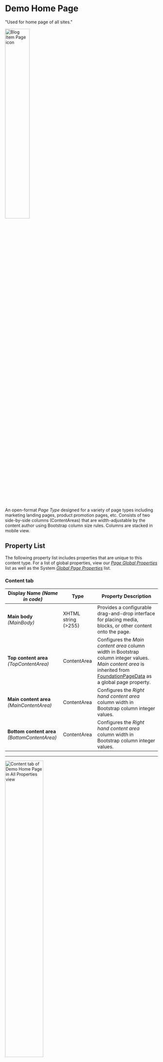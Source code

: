 # Demo Home Page
"Used for home page of all sites."

<img src="../Screenshots/Blog%20Item%20Page%20-%20icon.png?raw=true" alt="Blog Item Page icon" width="40%" />

An open-format *Page Type* designed for a variety of page types including marketing landing pages, product promotion pages, etc. Consists of two side-by-side columns (ContentAreas) that are width-adjustable by the content author using Bootstrap column size rules. Columns are stacked in mobile view.

## Property List
The following property list includes properties that are unique to this content type. For a list of global properties, view our [*Page Global Properties*](#) list as well as the System [*Global Page Properties*](#) list.

### Content tab

Display Name *(Name in code)* | Type | Property Description
--------------|------|---------------
**Main body** *(MainBody)* | XHTML string (>255) | Provides a configurable drag-and-drop interface for placing media, blocks, or other content onto the page.
**Top content area** *(TopContentArea)* | ContentArea | Configures the *Main content area* column width in Bootstrap column integer values. *Main content area* is inherited from [FoundationPageData](#) as a global page property.
**Main content area** *(MainContentArea)* | ContentArea | Configures the *Right hand content area* column width in Bootstrap column integer values.
**Bottom content area** *(BottomContentArea)* | ContentArea | Configures the *Right hand content area* column width in Bootstrap column integer values.

** **

<img src="../Screenshots/Demo%20Home%20Page%20-%20Content%20tab.png?raw=true" alt="Content tab of Demo Home Page in All Properties view" width="50%" />

---

### Header tab

Display Name *(Name in code)* | Type | Property Description
--------------|------|---------------
**Site logo** *(SiteLogo)* | Content Item | Provides a configurable drag-and-drop interface for placing media, blocks, or other content onto the page.
**Banner text** *(BannerText)* | XHTML string (>255) | Configures the *Main content area* column width in Bootstrap column integer values. *Main content area* is inherited from [FoundationPageData](#) as a global page property.
**Menu style** *(HeaderMenuStyle)* | Long string (>255) | Configures the *Right hand content area* column width in Bootstrap column integer values.
**Show commerce header components** *(ShowCommerceHeaderComponents)* | Selected/not selected | Configures the *Right hand content area* column width in Bootstrap column integer values.
**Show product ratings on all product tiles** *(ShowProductRatingsOnListings)* | Selected/not selected | Configures the *Right hand content area* column width in Bootstrap column integer values.


** **  

<img src="../Screenshots/Demo%20Home%20Page%20-%20Header%20tab.png?raw=true" alt="Header tab of Demo Home Page in All Properties view" width="50%" />

---

### Footer tab

Display Name *(Name in code)* | Type | Property Description
--------------|------|---------------
**Introduction** *(Introduction)* | Long string (>255) | Provides a configurable drag-and-drop interface for placing media, blocks, or other content onto the page.
**Company header** *(CompanyHeader)* | Long string (>255) | Configures the *Main content area* column width in Bootstrap column integer values. *Main content area* is inherited from [FoundationPageData](#) as a global page property.
**Company address** *(CompanyAddress)* | Long string (>255) | Configures the *Right hand content area* column width in Bootstrap column integer values.
**Company phone** *(CompanyPhone)* | Long string (>255) | Configures the *Right hand content area* column width in Bootstrap column integer values.
**Company email** *(CompanyEmail)* | Long string (>255) | Configures the *Right hand content area* column width in Bootstrap column integer values.
**Links header** *(LinksHeader)* | Long string (>255) | Configures the *Right hand content area* column width in Bootstrap column integer values.
**Links** *(Links)* | Link collection | Configures the *Right hand content area* column width in Bootstrap column integer values.
**Social header** *(SocialHeader)* | Long string (>255) | Configures the *Right hand content area* column width in Bootstrap column integer values.
**Content area** *(ContentArea)* | ContentArea | Description here.
**Copyright** *(FooterCopyrightText)* | Long string (>255) | Configures the *Right hand content area* column width in Bootstrap column integer values.

** ** 

<img src="../Screenshots/Demo%20Home%20Page%20-%20Footer%20tab.png?raw=true" alt="Footer tab of Demo Home Page in All Properties view" width="50%" />

---

### Search settings tab

Display Name *(Name in code)* | Type | Property Description
--------------|------|---------------
**Search option** *(SearchOption)* | Long string (>255) | Provides a configurable drag-and-drop interface for placing media, blocks, or other content onto the page.
**Show products in search results** *(ShowProductsSearchResults)* | Selected/not selected | Configures the *Main content area* column width in Bootstrap column integer values. *Main content area* is inherited from [FoundationPageData](#) as a global page property.
**Show contents in search results** *(ShowContentSearchResults)* | Selected/not selected | Configures the *Main content area* column width in Bootstrap column integer values. *Main content area* is inherited from [FoundationPageData](#) as a global page property.
**Search catalog** *(SearchCatalog)* | Integer | Provides a configurable drag-and-drop interface for placing media, blocks, or other content onto the page.

** **

<img src="../Screenshots/Demo%20Home%20Page%20-%20Search%20settings%20tab.png?raw=true" alt="Search settings tab of Demo Home Page in All Properties view" width="50%" />

---

### Menu tab

Display Name *(Name in code)* | Type | Property Description
--------------|------|---------------
**Main menu** *(MainMenu)* | ContentArea | Provides a configurable drag-and-drop interface for placing media, blocks, or other content onto the page.
**Mobile menu** *(MobileNavigationPages)* | Link collection | Description here.
**My account menu (commerce)** *(MyAccountCommerceMenu)* | Link collection | Description here.
**My account menu (CMS)** *(MyAccountCmsMenu)* | Link collection | Description here.
**Organization menu** *(OrganizationMenu)* | Link collection | Description here.

** **

<img src="../Screenshots/Demo%20Home%20Page%20-%20Menu%20tab.png?raw=true" alt="Menu tab of Demo Home Page in All Properties view" width="50%" />

---

### Site labels tab

Display Name *(Name in code)* | Type | Property Description
--------------|------|---------------
**My account** *(MyAccountLabel)* | Long string (>255) | Provides a configurable drag-and-drop interface for placing media, blocks, or other content onto the page.
**Shopping cart** *(CartLabel)* | Long string (>255) | Configures the *Main content area* column width in Bootstrap column integer values. 
**Search** *(SearchLabel)* | Long string (>255) | Configures the *Right hand content area* column width in Bootstrap column integer values.
**Wishlist** *(WishlistLabel)* | Long string (>255) | Configures the *Right hand content area* column width in Bootstrap column integer values.
**Shared cart** *(SharedCartLabel)* | Long string (>255) | Configures the *Right hand content area* column width in Bootstrap column integer values.

** **

<img src="../Screenshots/Demo%20Home%20Page%20-%20Site%20labels%20tab.png?raw=true" alt="Site labels tab of Demo Home Page in All Properties view" width="50%" />

---

### Site structure tab

Display Name *(Name in code)* | Type | Property Description
--------------|------|---------------
**Search page** *(SearchPage)* | Content Item | Provides a configurable drag-and-drop interface for placing media, blocks, or other content onto the page.
**Store locator page** *(StoreLocatorPage)* | Content Item | Provides a configurable drag-and-drop interface for placing media, blocks, or other content onto the page.
**Address book page** *(AddressBookPage)* | Content Item | Provides a configurable drag-and-drop interface for placing media, blocks, or other content onto the page.
**Reset password page** *(ResetPasswordPage)* | Content Item | Provides a configurable drag-and-drop interface for placing media, blocks, or other content onto the page.
**Wishlist page** *(WishlistPage)* | Content Item | Provides a configurable drag-and-drop interface for placing media, blocks, or other content onto the page.
**Shopping cart page** *(CartPage)* | Content Item | Provides a configurable drag-and-drop interface for placing media, blocks, or other content onto the page.
**Shared cart page** *(SharedCartPage)* | Content Item | Provides a configurable drag-and-drop interface for placing media, blocks, or other content onto the page.
**Payment plan details page** *(PaymentPlanDetailsPage)* | Content Item | Provides a configurable drag-and-drop interface for placing media, blocks, or other content onto the page.
**Organization main page** *(OrganizationMainPage)* | Content Item | Provides a configurable drag-and-drop interface for placing media, blocks, or other content onto the page.
**Sub-organization page** *(SubOrganizationPage)* | Content Item | Provides a configurable drag-and-drop interface for placing media, blocks, or other content onto the page.
**Organization order pads page** *(OrganizationOrderPadsPage)* | Content Item | Provides a configurable drag-and-drop interface for placing media, blocks, or other content onto the page.
**Quick order page** *(QuickOrderPage)* | Content Item | Provides a configurable drag-and-drop interface for placing media, blocks, or other content onto the page.
**Order details page** *(OrderDetailsPage)* | Content Item | Provides a configurable drag-and-drop interface for placing media, blocks, or other content onto the page.
**Order history page** *(OrderHistoryPage)* | Content Item | Provides a configurable drag-and-drop interface for placing media, blocks, or other content onto the page.
**Order confirmation page** *(OrderConfirmationPage)* | Content Item | Provides a configurable drag-and-drop interface for placing media, blocks, or other content onto the page.
**Checkout page** *(CheckoutPage)* | Content Item | Provides a configurable drag-and-drop interface for placing media, blocks, or other content onto the page.
**Resource not found page** *(PageNotFound)* | Content Item | Provides a configurable drag-and-drop interface for placing media, blocks, or other content onto the page.

** **

<img src="../Screenshots/Demo%20Home%20Page%20-%20Site%20structure%20tab.png?raw=true" alt="Site structure tab of Demo Home Page in All Properties view" width="50%" />

---

### Mail templates tab

Display Name *(Name in code)* | Type | Property Description
--------------|------|---------------
**Send order confirmations** *(SendOrderConfirmationMail)* | Selected/not selected | Provides a configurable drag-and-drop interface for placing media, blocks, or other content onto the page.
**Order confirmation** *(OrderConfirmationMail)* | Content Item | Description here.
**Reset password** *(ResetPasswordMail)* | Content Item | Description here.

** **

<img src="../Screenshots/Demo%20Home%20Page%20-%20Mail%20templates%20tab.png?raw=true" alt="Mail template tab of Demo Home Page in All Properties view" width="50%" />

---


## Technical Information

### Category
`Content`

### Inherits
[Landing Page](#)

### Restrictions
* none

## Preview
<img src="../Screenshots/Demo%20Home%20Page%20-%20OPE.png?raw=true" alt="Demo Home Page" width="100%" />
